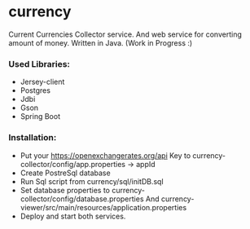 # currency

Current Currencies Collector service. And web service for converting amount of money.
Written in Java. (Work in Progress :)

### Used Libraries:
- Jersey-client
- Postgres
- Jdbi
- Gson
- Spring Boot

### Installation:
 - Put your https://openexchangerates.org/api Key to currency-collector/config/app.properties -> appId
 - Create PostreSql database
 - Run Sql script from currency/sql/initDB.sql
 - Set database properties to currency-collector/config/database.properties
   And currency-viewer/src/main/resources/application.properties
 - Deploy and start both services.
